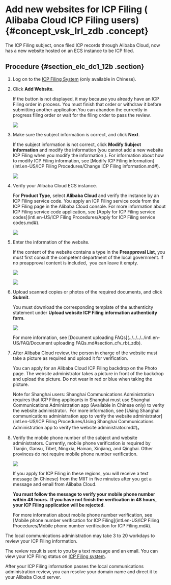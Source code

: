 # Add new websites for ICP Filing \( Alibaba Cloud ICP Filing users\) {#concept_vsk_lrl_zdb .concept}

The ICP Filing subject, once filed ICP records through Alibaba Cloud, now has a new website hosted on an ECS instance to be ICP filed.

## Procedure {#section_elc_dc1_12b .section}

1.  Log on to the [ICP Filing System](https://beian.aliyun.com/) \(only available in Chinese\).
2.  Click **Add Website**.

    If the button is not displayed, it may because you already have an ICP Filing order in process. You must finish that order or withdraw it before submitting another application.You can abandon the currently in progress filing order or wait for the filing order to pass the review.

    ![](http://static-aliyun-doc.oss-cn-hangzhou.aliyuncs.com/assets/img/14200/5767_en-US.jpg)

3.  Make sure the subject information is correct, and click **Next**.

    If the subject information is not correct, click **Modify Subject information** and modify the information \(you cannot add a new website ICP Filing when you modify the information \). For information about how to modify ICP Filing information, see [Modify ICP Filing information](intl.en-US/ICP Filing Procedures/Change ICP Filing information.md#).

    ![](http://static-aliyun-doc.oss-cn-hangzhou.aliyuncs.com/assets/img/14200/5768_en-US.jpg)

4.  Verify your Alibaba Cloud ECS instance.

    For **Product Type**, select **Alibaba Cloud** and verify the instance by an ICP Filing service code. You apply an ICP Filing service code from the ICP Filing page in the Alibaba Cloud console. For more information about ICP Filing service code application, see [Apply for ICP Filing service codes](intl.en-US/ICP Filing Procedures/Apply for ICP Filing service codes.md#).

    ![](http://static-aliyun-doc.oss-cn-hangzhou.aliyuncs.com/assets/img/14200/5769_en-US.jpg)

5.  Enter the information of the website.

    If the content of the website contains a type in the **Preapproval List**, you must first consult the competent department of the local government. If no preapproval content is included,  you can leave it empty.

    ![](http://static-aliyun-doc.oss-cn-hangzhou.aliyuncs.com/assets/img/14200/5770_en-US.jpg)

    ![](http://static-aliyun-doc.oss-cn-hangzhou.aliyuncs.com/assets/img/14200/6131_en-US.jpg)

6.  Upload scanned copies or photos of the required documents, and click **Submit**.

    You must download the corresponding template of the authenticity statement under **Upload website ICP Filing information authenticity form**.

    ![](http://static-aliyun-doc.oss-cn-hangzhou.aliyuncs.com/assets/img/14196/5663_en-US.png)

    For more information, see [Document uploading FAQs](../../../../intl.en-US/FAQ/Document uploading FAQs.md#section_cfv_rbt_zdb).

7.  After Alibaba Cloud review, the person in charge of the website must take a picture as required and upload it for verification.

    You can apply for an Alibaba Cloud ICP Filing backdrop on the Photo page. The website administrator takes a picture in front of the backdrop and upload the picture. Do not wear in red or blue when taking the picture.

    Note for Shanghai users: Shanghai Communications Administration requires that ICP Filing applicants in Shanghai must use Shanghai Communications Administration app \(Available in Chinese only\) to verity the website administrator.  For more information, see [Using Shanghai communications administration app to verify the website administrator](intl.en-US/ICP Filing Procedures/Using Shanghai Communications Administration app to verify the website administrator.md#)。

8.  Verify the mobile phone number of the subject and website administrators. Currently, mobile phone verification is required by Tianjin, Gansu, Tibet, Ningxia, Hainan, Xinjiang, and Qinghai. Other provinces do not require mobile phone number verification.

    ![](http://static-aliyun-doc.oss-cn-hangzhou.aliyuncs.com/assets/img/14196/5690_en-US.jpg)

    If you apply for ICP Filing in these regions, you will receive a text message \(in Chinese\) from the MIIT in five minutes after you get a message and email from Alibaba Cloud.

    **You must follow the message to verify your mobile phone number within 48 hours.  If you have not finish the verification in 48 hours, your ICP Filing application will be rejected**.

    For more information about mobile phone number verification, see [Mobile phone number verification for ICP Filing](intl.en-US/ICP Filing Procedures/Mobile phone number verification for ICP Filing.md#).


The local communications administration may take 3 to 20 workdays to review your ICP Filing information.

The review result is sent to you by a text message and an email. You can view your ICP Filing status on [ICP Filing system](https://beian.aliyun.com/order/index).

After your ICP Filing information passes the local communications administration review, you can resolve your domain name and direct it to your Alibaba Cloud server.

